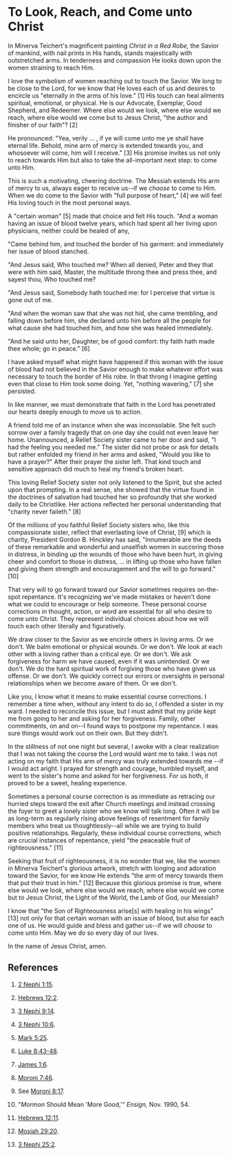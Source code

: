 # To Look, Reach, and Come unto Christ

In Minerva Teichert's magnificent painting _Christ in a Red Robe,_ the Savior
of mankind, with nail prints in His hands, stands majestically with
outstretched arms. In tenderness and compassion He looks down upon the women
straining to reach Him.

I love the symbolism of women reaching out to touch the Savior. We long to be
close to the Lord, for we know that He loves each of us and desires to
encircle us "eternally in the arms of his love." [1]  His touch can heal
ailments spiritual, emotional, or physical. He is our Advocate, Exemplar, Good
Shepherd, and Redeemer. Where else would we look, where else would we reach,
where else would we come but to Jesus Christ, "the author and finisher of our
faith"? [2]

He pronounced: "Yea, verily ... , if ye will come unto me ye shall have eternal
life. Behold, mine arm of mercy is extended towards you, and whosoever will
come, him will I receive." [3]  His promise invites us not only to reach
towards Him but also to take the all-important next step: to come unto Him.

This is such a motivating, cheering doctrine. The Messiah extends His arm of
mercy to us, always eager to receive us--if we _choose_ to come to Him. When
we do come to the Savior with "full purpose of heart," [4]  we will feel His
loving touch in the most personal ways.

A "certain woman" [5]  made that choice and felt His touch. "And a woman
having an issue of blood twelve years, which had spent all her living upon
physicians, neither could be healed of any,

"Came behind him, and touched the border of his garment: and immediately her
issue of blood stanched.

"And Jesus said, Who touched me? When all denied, Peter and they that were
with him said, Master, the multitude throng thee and press thee, and sayest
thou, Who touched me?

"And Jesus said, Somebody hath touched me: for I perceive that virtue is gone
out of me.

"And when the woman saw that she was not hid, she came trembling, and falling
down before him, she declared unto him before all the people for what cause
she had touched him, and how she was healed immediately.

"And he said unto her, Daughter, be of good comfort: thy faith hath made thee
whole; go in peace." [6]

I have asked myself what might have happened if this woman with the issue of
blood had not believed in the Savior enough to make whatever effort was
necessary to touch the border of His robe. In that throng I imagine getting
even that close to Him took some doing. Yet, "nothing wavering," [7]  she
persisted.

In like manner, we must demonstrate that faith in the Lord has penetrated our
hearts deeply enough to move us to action.

A friend told me of an instance when she was inconsolable. She felt such
sorrow over a family tragedy that on one day she could not even leave her
home. Unannounced, a Relief Society sister came to her door and said, "I had
the feeling you needed me." The sister did not probe or ask for details but
rather enfolded my friend in her arms and asked, "Would you like to have a
prayer?" After their prayer the sister left. That kind touch and sensitive
approach did much to heal my friend's broken heart.

This loving Relief Society sister not only listened to the Spirit, but she
acted upon that prompting. In a real sense, she showed that the virtue found
in the doctrines of salvation had touched her so profoundly that she worked
daily to be Christlike. Her actions reflected her personal understanding that
"charity never faileth." [8]

Of the millions of you faithful Relief Society sisters who, like this
compassionate sister, reflect that everlasting love of Christ, [9]  which is
charity, President Gordon B. Hinckley has said, "Innumerable are the deeds of
these remarkable and wonderful and unselfish women in succoring those in
distress, in binding up the wounds of those who have been hurt, in giving
cheer and comfort to those in distress, ... in lifting up those who have fallen
and giving them strength and encouragement and the will to go forward." [10]

That very will to go forward toward our Savior sometimes requires on-the-spot
repentance. It's recognizing we've made mistakes or haven't done what we could
to encourage or help someone. These personal course corrections in thought,
action, or word are essential for all who desire to come unto Christ. They
represent individual choices about how we will touch each other literally and
figuratively.

We draw closer to the Savior as we encircle others in loving arms. Or we
don't. We balm emotional or physical wounds. Or we don't. We look at each
other with a loving rather than a critical eye. Or we don't. We ask
forgiveness for harm we have caused, even if it was unintended. Or we don't.
We do the hard spiritual work of forgiving those who have given us offense. Or
we don't. We quickly correct our errors or oversights in personal
relationships when we become aware of them. Or we don't.

Like you, I know what it means to make essential course corrections. I
remember a time when, without any intent to do so, I offended a sister in my
ward. I needed to reconcile this issue, but I must admit that my pride kept me
from going to her and asking for her forgiveness. Family, other commitments,
on and on--I found ways to postpone my repentance. I was sure things would
work out on their own. But they didn't.

In the stillness of not one night but several, I awoke with a clear
realization that I was not taking the course the Lord would want me to take. I
was not acting on my faith that His arm of mercy was truly extended towards me
--if I would act aright. I prayed for strength and courage, humbled myself,
and went to the sister's home and asked for her forgiveness. For us both, it
proved to be a sweet, healing experience.

Sometimes a personal course correction is as immediate as retracing our
hurried steps toward the exit after Church meetings and instead crossing the
foyer to greet a lonely sister who we know will talk long. Often it will be as
long-term as regularly rising above feelings of resentment for family members
who treat us thoughtlessly--all while we are trying to build positive
relationships. Regularly, these individual course corrections, which are
crucial instances of repentance, yield "the peaceable fruit of righteousness."
[11]

Seeking that fruit of righteousness, it is no wonder that we, like the women
in Minerva Teichert's glorious artwork, stretch with longing and adoration
toward the Savior, for we know He extends "the arm of mercy towards them that
put their trust in him." [12]  Because this glorious promise is true, where
else would we look, where else would we reach, where else would we come but to
Jesus Christ, the Light of the World, the Lamb of God, our Messiah?

I know that "the Son of Righteousness arise[s] with healing in his wings" [13]
not only for that certain woman with an issue of blood, but also for each one
of us. He would guide and bless and gather us--if we will _choose_ to come
unto Him. May we do so every day of our lives.

In the name of Jesus Christ, amen.

## References

  1.   [2 Nephi 1:15](https://www.lds.org/scriptures/bofm/2-ne/1.15?lang=eng#14).

  2.   [Hebrews 12:2](https://www.lds.org/scriptures/nt/heb/12.2?lang=eng#1).

  3.   [3 Nephi 9:14](https://www.lds.org/scriptures/bofm/3-ne/9.14?lang=eng#13).

  4.   [3 Nephi 10:6](https://www.lds.org/scriptures/bofm/3-ne/10.6?lang=eng#5).

  5.   [Mark 5:25](https://www.lds.org/scriptures/nt/mark/5.25?lang=eng#24).

  6.   [Luke 8:43-48](https://www.lds.org/scriptures/nt/luke/8.43-48?lang=eng#42).

  7.   [James 1:6](https://www.lds.org/scriptures/nt/james/1.6?lang=eng#5).

  8.   [Moroni 7:46](https://www.lds.org/scriptures/bofm/moro/7.46?lang=eng#45).

  9.  See [Moroni 8:17](https://www.lds.org/scriptures/bofm/moro/8.17?lang=eng#16).

  10.  "_Mormon_ Should Mean 'More Good,'" _Ensign,_ Nov. 1990, 54.

  11.   [Hebrews 12:11](https://www.lds.org/scriptures/nt/heb/12.11?lang=eng#10).

  12.   [Mosiah 29:20](https://www.lds.org/scriptures/bofm/mosiah/29.20?lang=eng#19).

  13.   [3 Nephi 25:2](https://www.lds.org/scriptures/bofm/3-ne/25.2?lang=eng#1).

